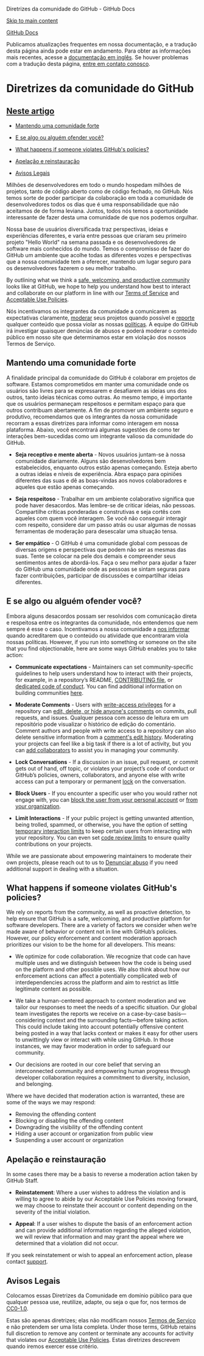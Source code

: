 Diretrizes da comunidade do GitHub - GitHub Docs

[Skip to main content](#main-content)

[](/pt)[GitHub Docs](/pt)

Publicamos atualizações frequentes em nossa documentação, e a tradução desta página ainda pode estar em andamento. Para obter as informações mais recentes, acesse a [documentação em inglês](/en). Se houver problemas com a tradução desta página, [entre em contato conosco](https://github.com/contact?form[subject]=translation%20issue%20on%20docs.github.com&form[comments]=).

Diretrizes da comunidade do GitHub
==========

[Neste artigo](/site-policy/github-terms/github-community-guidelines#in-this-article)
----------

* [Mantendo uma comunidade forte](#maintaining-a-strong-community)

* [E se algo ou alguém ofender você?](#what-if-something-or-someone-offends-you)

* [What happens if someone violates GitHub's policies?](#)

* [Apelação e reinstauração](#appeal-and-reinstatement)

* [Avisos Legais](#legal-notices)

Milhões de desenvolvedores em todo o mundo hospedam milhões de projetos, tanto de código aberto como de código fechado, no GitHub. Nós temos sorte de poder participar da colaboração em toda a comunidade de desenvolvedores todos os dias que é uma responsabilidade que não aceitamos de de forma leviana. Juntos, todos nós temos a oportunidade interessante de fazer desta uma comunidade de que nos podemos orgulhar.

Nossa base de usuários diversificada traz perspectivas, ideias e experiências diferentes, e varia entre pessoas que criaram seu primeiro projeto "Hello World" na semana passada e os desenvolvedores de software mais conhecidos do mundo. Temos o compromisso de fazer do GitHub um ambiente que acolhe todas as diferentes vozes e perspectivas que a nossa comunidade tem a oferecer, mantendo um lugar seguro para os desenvolvedores fazerem o seu melhor trabalho.

By outlining what we think a [safe, welcoming, and productive community](https://opensource.guide/building-community/) looks like at GitHub, we hope to help you understand how best to interact and collaborate on our platform in line with our [Terms of Service](/pt/github/site-policy/github-terms-of-service) and [Acceptable Use Policies](/pt/github/site-policy/github-acceptable-use-policies).

Nós incentivamos os integrantes da comunidade a comunicarem as expectativas claramente, [moderar](#what-if-something-or-someone-offends-you) seus projetos quando possível e [reporte](https://github.com/contact/report-abuse) qualquer conteúdo que possa violar as nossas [políticas](/pt/github/site-policy/github-terms-of-service). A equipe do GitHub irá investigar quaisquer denúncias de abusos e poderá moderar o conteúdo público em nosso site que determinamos estar em violação dos nossos Termos de Serviço.

[](#maintaining-a-strong-community)Mantendo uma comunidade forte
----------

A finalidade principal da comunidade do GitHub é colaborar em projetos de software. Estamos comprometidos em manter uma comunidade onde os usuários são livres para se expressarem e desafiarem as ideias uns dos outros, tanto ideias técnicas como outras. Ao mesmo tempo, é importante que os usuários permaneçam respeitosos e permitam espaço para que outros contribuam abertamente. A fim de promover um ambiente seguro e produtivo, recomendamos que os integrantes da nossa comunidade recorram a essas diretrizes para informar como interagem em nossa plataforma. Abaixo, você encontrará algumas sugestões de como ter interações bem-sucedidas como um integrante valioso da comunidade do GitHub.

* **Seja receptivo e mente aberta** - Novos usuários juntam-se à nossa comunidade diariamente. Alguns são desenvolvedores bem estabelecidos, enquanto outros estão apenas começando. Esteja aberto a outras ideias e níveis de experiência. Abra espaço para opiniões diferentes das suas e dê as boas-vindas aos novos colaboradores e aqueles que estão apenas começando.

* **Seja respeitoso** - Trabalhar em um ambiente colaborativo significa que pode haver desacordos. Mas lembre-se de criticar ideias, não pessoas. Compartilhe críticas ponderadas e construtivas e seja cortês com aqueles com quem você interagem. Se você não conseguir interagir com respeito, considere dar um passo atrás ou usar algumas de nossas ferramentas de moderação para desescalar uma situação tensa.

* **Ser empático** - O GitHub é uma comunidade global com pessoas de diversas origens e perspectivas que podem não ser as mesmas das suas. Tente se colocar na pele dos demais e compreender seus sentimentos antes de abordá-los. Faça o seu melhor para ajudar a fazer do GitHub uma comunidade onde as pessoas se sintam seguras para fazer contribuições, participar de discussões e compartilhar ideias diferentes.

[](#what-if-something-or-someone-offends-you)E se algo ou alguém ofender você?
----------

Embora alguns desacordos possam ser resolvidos com comunicação direta e respeitosa entre os integrantes da comunidade, nós entendemos que nem sempre é esse o caso. Incentivamos a nossa comunidade a [nos informar](https://support.github.com/contact/report-abuse?category=report-abuse&report=other&report_type=unspecified) quando acreditarem que o conteúdo ou atividade que encontraram viola nossas políticas. However, if you run into something or someone on the site that you find objectionable, here are some ways GitHub enables you to take action:

* **Communicate expectations** - Maintainers can set community-specific guidelines to help users understand how to interact with their projects, for example, in a repository’s README, [CONTRIBUTING file](/pt/articles/setting-guidelines-for-repository-contributors), or [dedicated code of conduct](/pt/articles/adding-a-code-of-conduct-to-your-project). You can find additional information on building communities [here](/pt/communities).

* **Moderate Comments** - Users with [write-access privileges](/pt/articles/repository-permission-levels-for-an-organization) for a repository can [edit, delete, or hide anyone's comments](/pt/communities/moderating-comments-and-conversations/managing-disruptive-comments) on commits, pull requests, and issues. Qualquer pessoa com acesso de leitura em um repositório pode visualizar o histórico de edição do comentário. Comment authors and people with write access to a repository can also delete sensitive information from a [comment's edit history](/pt/communities/moderating-comments-and-conversations/tracking-changes-in-a-comment). Moderating your projects can feel like a big task if there is a lot of activity, but you can [add collaborators](/pt/account-and-profile/setting-up-and-managing-your-github-user-account/managing-user-account-settings/permission-levels-for-a-user-account-repository#collaborator-access-for-a-repository-owned-by-a-user-account) to assist you in managing your community.

* **Lock Conversations** - If a discussion in an issue, pull request, or commit gets out of hand, off topic, or violates your project’s code of conduct or GitHub’s policies, owners, collaborators, and anyone else with write access can put a temporary or permanent [lock](/pt/articles/locking-conversations) on the conversation.

* **Block Users** - If you encounter a specific user who you would rather not engage with, you can [block the user from your personal account](/pt/articles/blocking-a-user-from-your-personal-account) or [from your organization](/pt/articles/blocking-a-user-from-your-organization).

* **Limit Interactions** - If your public project is getting unwanted attention, being trolled, spammed, or otherwise, you have the option of setting [temporary interaction limits](/pt/communities/moderating-comments-and-conversations/limiting-interactions-in-your-repository) to keep certain users from interacting with your repository. You can even set [code review limits](https://github.blog/2021-11-01-github-keeps-getting-better-for-open-source-maintainers/#preventing-drive-by-pull-request-approvals-and-requested-changes) to ensure quality contributions on your projects.

While we are passionate about empowering maintainers to moderate their own projects, please reach out to us to [Denunciar abuso](https://github.com/contact/report-abuse) if you need additional support in dealing with a situation.

[](#)What happens if someone violates GitHub's policies?
----------

We rely on reports from the community, as well as proactive detection, to help ensure that GitHub is a safe, welcoming, and productive platform for software developers. There are a variety of factors we consider when we’re made aware of behavior or content not in line with GitHub’s policies. However, our policy enforcement and content moderation approach prioritizes our vision to be the home for all developers. This means:

* We optimize for code collaboration. We recognize that code can have multiple uses and we distinguish between how the code is being used on the platform and other possible uses. We also think about how our enforcement actions can affect a potentially complicated web of interdependencies across the platform and aim to restrict as little legitimate content as possible.

* We take a human-centered approach to content moderation and we tailor our responses to meet the needs of a specific situation. Our global team investigates the reports we receive on a case-by-case basis—considering context and the surrounding facts—before taking action. This could include taking into account potentially offensive content being posted in a way that lacks context or makes it easy for other users to unwittingly view or interact with while using GitHub. In those instances, we may favor moderation in order to safeguard our community.

* Our decisions are rooted in our core belief that serving an interconnected community and empowering human progress through developer collaboration requires a commitment to diversity, inclusion, and belonging.

Where we have decided that moderation action is warranted, these are some of the ways we may respond:

* Removing the offending content
* Blocking or disabling the offending content
* Downgrading the visibility of the offending content
* Hiding a user account or organization from public view
* Suspending a user account or organization

[](#appeal-and-reinstatement)Apelação e reinstauração
----------

In some cases there may be a basis to reverse a moderation action taken by GitHub Staff.

* **Reinstatement**: Where a user wishes to address the violation and is willing to agree to abide by our Acceptable Use Policies moving forward, we may choose to reinstate their account or content depending on the severity of the initial violation.

* **Appeal**: If a user wishes to dispute the basis of an enforcement action and can provide additional information regarding the alleged violation, we will review that information and may grant the appeal where we determined that a violation did not occur.

If you seek reinstatement or wish to appeal an enforcement action, please contact [support](https://support.github.com/contact?tags=docs-policy).

[](#legal-notices)Avisos Legais
----------

Colocamos essas Diretrizes da Comunidade em domínio público para que qualquer pessoa use, reutilize, adapte, ou seja o que for, nos termos de [CC0-1.0](https://creativecommons.org/publicdomain/zero/1.0/).

Estas são apenas diretrizes; elas não modificam nossos [Termos de Serviço](/pt/articles/github-terms-of-service) e não pretendem ser uma lista completa. Under those terms, GitHub retains full discretion to remove any content or terminate any accounts for activity that violates our [Acceptable Use Policies](/pt/articles/github-acceptable-use-policies). Estas diretrizes descrevem quando iremos exercer esse critério.
